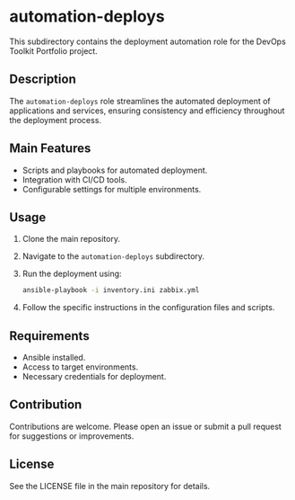 # automation-deploys

This subdirectory contains the deployment automation role for the DevOps Toolkit Portfolio project.

## Description

The `automation-deploys` role streamlines the automated deployment of applications and services, ensuring consistency and efficiency throughout the deployment process.

## Main Features

- Scripts and playbooks for automated deployment.
- Integration with CI/CD tools.
- Configurable settings for multiple environments.

## Usage

1. Clone the main repository.
2. Navigate to the `automation-deploys` subdirectory.
3. Run the deployment using:

    ```bash
    ansible-playbook -i inventory.ini zabbix.yml
    ```

4. Follow the specific instructions in the configuration files and scripts.

## Requirements

- Ansible installed.
- Access to target environments.
- Necessary credentials for deployment.

## Contribution

Contributions are welcome. Please open an issue or submit a pull request for suggestions or improvements.

## License

See the LICENSE file in the main repository for details.
